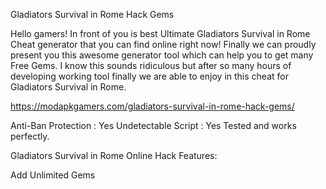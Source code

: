 Gladiators Survival in Rome Hack Gems

Hello gamers! In front of you is best Ultimate Gladiators Survival in Rome Cheat generator that you can find online right now! Finally we can proudly present you this awesome generator tool which can help you to get many Free Gems. I know this sounds ridiculous but after so many hours of developing working tool finally we are able to enjoy in this cheat for Gladiators Survival in Rome.

https://modapkgamers.com/gladiators-survival-in-rome-hack-gems/

Anti-Ban Protection : Yes
Undetectable Script : Yes
Tested and works perfectly.

Gladiators Survival in Rome Online Hack Features:

Add Unlimited Gems
